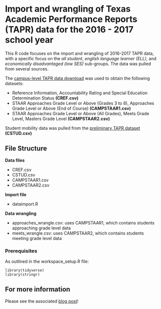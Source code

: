 # Import and wrangling of Texas Academic Performance Reports (TAPR) data for the 2016 - 2017 school year

This R code focuses on the import and wrangling of 2016-2017 TAPR data, with a specific focus on the _all student_, _english language learner (ELL)_, and _economically disadvantaged (low SES)_ sub-groups. The data was pulled from several sources. 

The [campus-level TAPR data download](https://rptsvr1.tea.texas.gov/perfreport/tapr/2017/download/DownloadData.html) was used to obtain the following datasets:
- Reference Information, Accountability Rating and Special Education Determination Status **(CREF.csv)** 
- STAAR Approaches Grade Level or Above (Grades 3 to 8), Approaches Grade Level or Above (End of Course) **(CAMPSTAAR1.csv)**
- STAAR Approaches Grade Level or Above (All Grades), Meets Grade Level, Masters Grade Level **(CAMPSTAAR2.csv)**

Student mobility data was pulled from the [preliminary TAPR dataset](https://rptsvr1.tea.texas.gov/cgi/sas/broker) **(CSTUD.csv)**

## File Structure

**Data files**
- CREF.csv
- CSTUD.csv
- CAMPSTAAR1.csv
- CAMPSTAAR2.csv

**Import file**
- dataimport.R

**Data wrangling**
- approaches_wrangle.csv: uses CAMPSTAAR1, which contains students approaching grade level data
- meets_wrangle.csv: uses CAMPSTAAR2, which contains students meeting grade level data

### Prerequisites

As outlined in the workspace_setup.R file:
```
library(tidyverse)
library(stringr)
```

## For more information
Please see the associated [blog post]()!
